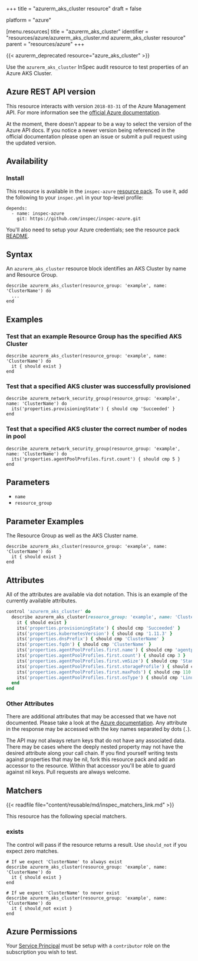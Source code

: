 +++
title = "azurerm_aks_cluster resource"
draft = false

platform = "azure"

[menu.resources]
    title = "azurerm_aks_cluster"
    identifier = "resources/azure/azurerm_aks_cluster.md azurerm_aks_cluster resource"
    parent = "resources/azure"
+++

{{< azurerm_deprecated resource="azure_aks_cluster" >}}

Use the `azurerm_aks_cluster` InSpec audit resource to test properties of an Azure AKS Cluster.

## Azure REST API version

This resource interacts with version `2018-03-31` of the Azure Management API.
For more information see the [official Azure documentation](https://docs.microsoft.com/en-us/rest/api/aks/managedclusters/get).

At the moment, there doesn't appear to be a way to select the version of the
Azure API docs. If you notice a newer version being referenced in the official
documentation please open an issue or submit a pull request using the updated
version.

## Availability

### Install

This resource is available in the `inspec-azure` [resource
pack](/reference/glossary/#resource-pack). To use it, add the
following to your `inspec.yml` in your top-level profile:

    depends:
      - name: inspec-azure
        git: https://github.com/inspec/inspec-azure.git

You'll also need to setup your Azure credentials; see the resource pack
[README](https://github.com/inspec/inspec-azure#inspec-for-azure).

## Syntax

An `azurerm_aks_cluster` resource block identifies an AKS Cluster by name and Resource Group.

    describe azurerm_aks_cluster(resource_group: 'example', name: 'ClusterName') do
      ...
    end

## Examples

### Test that an example Resource Group has the specified AKS Cluster

    describe azurerm_aks_cluster(resource_group: 'example', name: 'ClusterName') do
      it { should exist }
    end

### Test that a specified AKS cluster was successfully provisioned

    describe azurerm_network_security_group(resource_group: 'example', name: 'ClusterName') do
      its('properties.provisioningState') { should cmp 'Succeeded' }
    end

### Test that a specified AKS cluster the correct number of nodes in pool

    describe azurerm_network_security_group(resource_group: 'example', name: 'ClusterName') do
      its('properties.agentPoolProfiles.first.count') { should cmp 5 }
    end

## Parameters

- `name`
- `resource_group`

## Parameter Examples

The Resource Group as well as the AKS Cluster name.

    describe azurerm_aks_cluster(resource_group: 'example', name: 'ClusterName') do
      it { should exist }
    end

## Attributes

All of the attributes are available via dot notation. This is an example of the currently available attributes.

```ruby
control 'azurerm_aks_cluster' do
  describe azurerm_aks_cluster(resource_group: 'example', name: 'ClusterName') do
    it { should exist }
    its('properties.provisioningState') { should cmp 'Succeeded' }
    its('properties.kubernetesVersion') { should cmp '1.11.3' }
    its('properties.dnsPrefix') { should cmp 'ClusterName' }
    its('properties.fqdn') { should cmp 'ClusterName' }
    its('properties.agentPoolProfiles.first.name') { should cmp 'agentpool' }
    its('properties.agentPoolProfiles.first.count') { should cmp 3 }
    its('properties.agentPoolProfiles.first.vmSize') { should cmp 'Standard_DS2_V2' }
    its('properties.agentPoolProfiles.first.storageProfile') { should cmp 'ManagedDisks' }
    its('properties.agentPoolProfiles.first.maxPods') { should cmp 110 }
    its('properties.agentPoolProfiles.first.osType') { should cmp 'Linux' }
  end
end
```

### Other Attributes

There are additional attributes that may be accessed that we have not
documented. Please take a look at the [Azure documentation](#azure-rest-api-version).
Any attribute in the response may be accessed with the key names separated by
dots (`.`).

The API may not always return keys that do not have any associated data. There
may be cases where the deeply nested property may not have the desired
attribute along your call chain. If you find yourself writing tests against
properties that may be nil, fork this resource pack and add an accessor to the
resource. Within that accessor you'll be able to guard against nil keys. Pull
requests are always welcome.

## Matchers

{{< readfile file="content/reusable/md/inspec_matchers_link.md" >}}

This resource has the following special matchers.

### exists

The control will pass if the resource returns a result. Use `should_not` if you expect
zero matches.

    # If we expect 'ClusterName' to always exist
    describe azurerm_aks_cluster(resource_group: 'example', name: 'ClusterName') do
      it { should exist }
    end

    # If we expect 'ClusterName' to never exist
    describe azurerm_aks_cluster(resource_group: 'example', name: 'ClusterName') do
      it { should_not exist }
    end

## Azure Permissions

Your [Service
Principal](https://docs.microsoft.com/en-us/azure/azure-resource-manager/resource-group-create-service-principal-portal)
must be setup with a `contributor` role on the subscription you wish to test.
